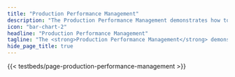 ```yaml
---
title: "Production Performance Management"
description: "The Production Performance Management demonstrates how to continuously monitor the performance of heterogeneous industrial equipment on a shop floor."
icon: "bar-chart-2"
headline: "Production Performance Management"
tagline: "The <strong>Production Performance Management</strong> demonstrates how to continuously monitor the performance of heterogeneous industrial equipment on a shop floor."
hide_page_title: true
---
```


{{< testbeds/page-production-performance-management >}}
